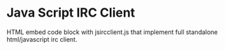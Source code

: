 # Java Script IRC Client

HTML embed code block with jsircclient.js that implement full standalone html/javascript irc client.
